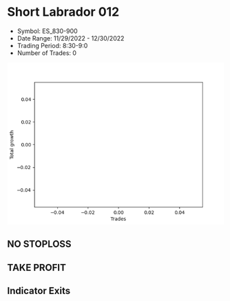 # Short Labrador 012 
- Symbol: ES_830-900
- Date Range: 11/29/2022 - 12/30/2022
- Trading Period: 8:30-9:0
- Number of Trades: 0

![Plot](ShortLabrador012ES_830-900.png)
## NO STOPLOSS














## TAKE PROFIT











## Indicator Exits

